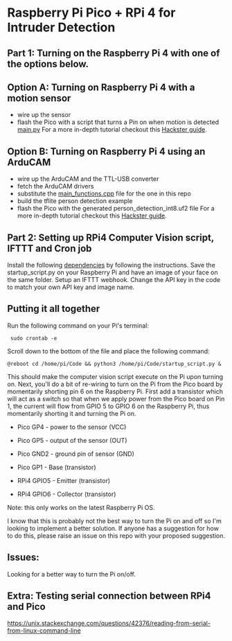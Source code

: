 # Raspberry Pi Pico + RPi 4 for Intruder Detection

## Part 1: Turning on the Raspberry Pi 4 with one of the options below.

## Option A: Turning on Raspberry Pi 4 with a motion sensor
- wire up the sensor
- flash the Pico with a script that turns a Pin on when motion is detected [main.py](./main.py)
For a more in-depth tutorial checkout this [Hackster guide](https://www.hackster.io/grisaficarlo/low-power-iot-intruder-detector-with-rpi4-pico-4c37a9).

## Option B: Turning on Raspberry Pi 4 using an ArduCAM 
- wire up the ArduCAM and the TTL-USB converter
- fetch the ArduCAM drivers 
- substitute the [main_functions.cpp](./main_functions.cpp) file for the one in this repo 
- build the tflite person detection example
- flash the Pico with the generated person_detection_int8.uf2 file
For a more in-depth tutorial checkout this [Hackster guide](https://www.hackster.io/grisaficarlo/intruder-detection-with-arducam-on-pico-board-673f35).

## Part 2: Setting up RPi4 Computer Vision script, IFTTT and Cron job
Install the following [dependencies](https://gist.github.com/mrpjevans/9885e853b603ed046cbc5326b9942991) by following the instructions.
Save the startup_script.py on your Raspberry Pi and have an image of your face on the same folder.
Setup an IFTTT webhook.
Change the API key in the code to match your own API key and image name.
## Putting it all together 
Run the following command on your Pi's terminal:

``` sudo crontab -e```

Scroll down to the bottom of the file and place the following command:

``` @reboot cd /home/pi/Code && python3 /home/pi/Code/startup_script.py & ```

This should make the computer vision script execute on the Pi upon turning on.
Next, you'll do a bit of re-wiring to turn on the Pi from the Pico board by momentarily shorting pin 6 on the Raspberry Pi. First add a transistor which will act as a switch so that when we apply power from the Pico board on Pin 1, the current will flow from GPIO 5 to GPIO 6 on the Raspberry Pi, thus momentarily shorting it and turning the Pi on.

* Pico GP4 - power to the sensor (VCC)

* Pico GP5 - output of the sensor (OUT)

* Pico GND2 - ground pin of sensor (GND)

* Pico GP1 - Base (transistor)

* RPi4 GPIO5 - Emitter (transistor)

* RPi4 GPIO6 - Collector (transistor)

Note: this only works on the latest Raspberry Pi OS.

I know that this is probably not the best way to turn the Pi on and off so I'm looking to implement a better solution. If anyone has a suggestion for how to do this, please raise an issue on this repo with your proposed suggestion.

## Issues:
Looking for a better way to turn the Pi on/off.

## Extra: Testing serial connection between RPi4 and Pico 
https://unix.stackexchange.com/questions/42376/reading-from-serial-from-linux-command-line
